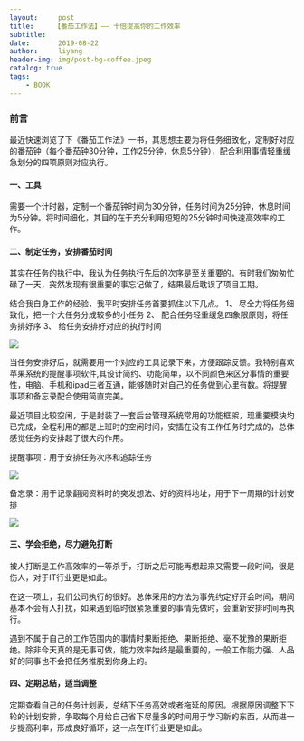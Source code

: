 ```yaml
---
layout:     post
title:     【番茄工作法】—— 十倍提高你的工作效率
subtitle:   
date:       2019-08-22
author:     liyang
header-img: img/post-bg-coffee.jpeg
catalog: true
tags:
    - BOOK
---
```


### 前言
最近快速浏览了下《番茄工作法》一书，其思想主要为将任务细致化，定制好对应的番茄钟（每个番茄钟30分钟，工作25分钟，休息5分钟），配合利用事情轻重缓急划分的四项原则对应执行。

#### 一、工具

需要一个计时器，定制一个番茄钟时间为30分钟，任务时间为25分钟，休息时间为5分钟。将时间细化，其目的在于充分利用短短的25分钟时间快速高效率的工作。

#### 二、制定任务，安排番茄时间

其实在任务的执行中，我认为任务执行先后的次序是至关重要的。有时我们匆匆忙碌了一天，突然发现有很重要的事忘记做了，结果最后耽误了项目工期。

结合我自身工作的经验，我平时安排任务首要抓住以下几点。
1、 尽全力将任务细致化，把一个大任务分成较多的小任务
2、 配合任务轻重缓急四象限原则，将任务排好序
3、 给任务安排好对应的执行时间

![](http://dev.fenzhitech.com/res/8f6cfe79362704e99aaf914d0315040e.jpeg)

当任务安排好后，就需要用一个对应的工具记录下来，方便跟踪反馈。我特别喜欢苹果系统的提醒事项软件,其设计简约、功能简单，以不同颜色来区分事情的重要性，电脑、手机和ipad三者互通，能够随时对自己的任务做到心里有数。将提醒事项和备忘录配合使用简直完美。

最近项目比较空闲，于是封装了一套后台管理系统常用的功能框架，现重要模块均已完成，全程利用的都是上班时的空闲时间，安插在没有工作任务时完成的，总体感觉任务的安排起了很大的作用。

提醒事项：用于安排任务次序和追踪任务

![](http://dev.fenzhitech.com/res/4249796aa1809f51924bbd4f88120694.png)

备忘录：用于记录翻阅资料时的突发想法、好的资料地址，用于下一周期的计划安排

![](http://dev.fenzhitech.com/res/2dbdd6e2d7bfb4929bb2a6b0b63bf29f.png)


#### 三、学会拒绝，尽力避免打断

被人打断是工作高效率的一等杀手，打断之后可能再想起来又需要一段时间，很是伤人，对于IT行业更是如此。

在这一项上，我们公司执行的很好。总体采用的方法为事先约定好开会时间，期间基本不会有人打扰，如果遇到临时很紧急重要的事情先做时，会重新安排时间再执行。

遇到不属于自己的工作范围内的事情时果断拒绝、果断拒绝、毫不犹豫的果断拒绝。除非今天真的是无事可做，能力效率始终是最重要的，一般工作能力强、人品好的同事也不会把任务推脱到你身上的。

#### 四、定期总结，适当调整

定期查看自己的任务计划表，总结下任务高效或者拖延的原因。根据原因调整下下轮的计划安排，争取每个月给自己省下尽量多的时间用于学习新的东西，从而进一步提高利率，形成良好循环，这一点在IT行业更是如此。
